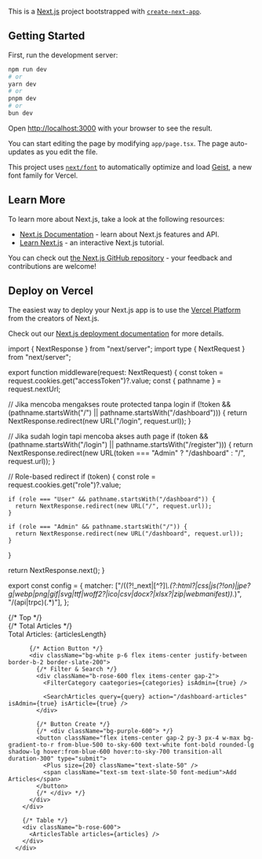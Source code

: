 This is a [Next.js](https://nextjs.org) project bootstrapped with [`create-next-app`](https://nextjs.org/docs/app/api-reference/cli/create-next-app).

## Getting Started

First, run the development server:

```bash
npm run dev
# or
yarn dev
# or
pnpm dev
# or
bun dev
```

Open [http://localhost:3000](http://localhost:3000) with your browser to see the result.

You can start editing the page by modifying `app/page.tsx`. The page auto-updates as you edit the file.

This project uses [`next/font`](https://nextjs.org/docs/app/building-your-application/optimizing/fonts) to automatically optimize and load [Geist](https://vercel.com/font), a new font family for Vercel.

## Learn More

To learn more about Next.js, take a look at the following resources:

- [Next.js Documentation](https://nextjs.org/docs) - learn about Next.js features and API.
- [Learn Next.js](https://nextjs.org/learn) - an interactive Next.js tutorial.

You can check out [the Next.js GitHub repository](https://github.com/vercel/next.js) - your feedback and contributions are welcome!

## Deploy on Vercel

The easiest way to deploy your Next.js app is to use the [Vercel Platform](https://vercel.com/new?utm_medium=default-template&filter=next.js&utm_source=create-next-app&utm_campaign=create-next-app-readme) from the creators of Next.js.

Check out our [Next.js deployment documentation](https://nextjs.org/docs/app/building-your-application/deploying) for more details.

import { NextResponse } from "next/server";
import type { NextRequest } from "next/server";

export function middleware(request: NextRequest) {
const token = request.cookies.get("accessToken")?.value;
const { pathname } = request.nextUrl;

// Jika mencoba mengakses route protected tanpa login
if (!token && (pathname.startsWith("/") || pathname.startsWith("/dashboard"))) {
return NextResponse.redirect(new URL("/login", request.url));
}

// Jika sudah login tapi mencoba akses auth page
if (token && (pathname.startsWith("/login") || pathname.startsWith("/register"))) {
return NextResponse.redirect(new URL(token === "Admin" ? "/dashboard" : "/", request.url));
}

// Role-based redirect
if (token) {
const role = request.cookies.get("role")?.value;

    if (role === "User" && pathname.startsWith("/dashboard")) {
      return NextResponse.redirect(new URL("/", request.url));
    }

    if (role === "Admin" && pathname.startsWith("/")) {
      return NextResponse.redirect(new URL("/dashboard", request.url));
    }

}

return NextResponse.next();
}

export const config = {
matcher: ["/((?!\_next|[^?]_\\.(?:html?|css|js(?!on)|jpe?g|webp|png|gif|svg|ttf|woff2?|ico|csv|docx?|xlsx?|zip|webmanifest))._)", "/(api|trpc)(.\*)"],
};

 <div className="b-amber-500">
        {/* Top */}
        <div className="b-rose-500 rounded-t-md overflow-hidden">
          {/* Total Articles */}
          <div className="bg-white p-6 border-b-2 border-slate-200">
            <span>Total Articles: {articlesLength}</span>
          </div>

          {/* Action Button */}
          <div className="bg-white p-6 flex items-center justify-between border-b-2 border-slate-200">
            {/* Filter & Search */}
            <div className="b-rose-600 flex items-center gap-2">
              <FilterCategory caategories={categories} isAdmin={true} />

              <SearchArticles query={query} action="/dashboard-articles" isAdmin={true} isArticle={true} />
            </div>

            {/* Button Create */}
            {/* <div className="bg-purple-600"> */}
            <button className="flex items-center gap-2 py-3 px-4 w-max bg-gradient-to-r from-blue-500 to-sky-600 text-white font-bold rounded-lg shadow-lg hover:from-blue-600 hover:to-sky-700 transition-all duration-300" type="submit">
              <Plus size={20} className="text-slate-50" />
              <span className="text-sm text-slate-50 font-medium">Add Articles</span>
            </button>
            {/* </div> */}
          </div>
        </div>

        {/* Table */}
        <div className="b-rose-600">
          <ArticlesTable articles={articles} />
        </div>
      </div>
